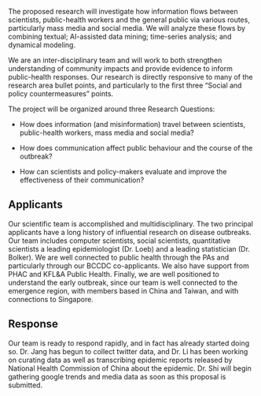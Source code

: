 
The proposed research will investigate how information flows between scientists, public-health workers and the general public via various routes, particularly mass media and social media.
We will analyze these flows by combining textual; AI-assisted data mining; time-series analysis; and dynamical modeling.

We are an inter-disciplinary team and will work to both strengthen understanding of community impacts and provide evidence to inform public-health responses. Our research is directly responsive to many of the research area bullet points, and particularly to the first three “Social and policy countermeasures” points.

The project will be organized around three Research Questions:

- How does information (and misinformation) travel between scientists, public-health workers, mass media and social media?

- How does communication affect public behaviour and the course of the outbreak?

- How can scientists and policy-makers evaluate and improve the effectiveness of their communication?

## Applicants

Our scientific team is accomplished and multidisciplinary. The two principal applicants have a long history of influential research on disease outbreaks.  Our team includes computer scientists, social scientists, quantitative scientists a leading epidemiologist (Dr. Loeb) and a leading statistician (Dr. Bolker). We are well connected to public health through the PAs and particularly through our BCCDC co-applicants. We also have support from PHAC and KFL&A Public Health. Finally, we are well positioned to understand the early outbreak, since our team is well connected to the emergence region, with members based in China and Taiwan, and with connections to Singapore.

## Response

Our team is ready to respond rapidly, and in fact has already started doing so. Dr. Jang has begun to collect twitter data, and Dr. Li has been working on curating data as well as transcribing epidemic reports released by National Health Commission of China about the epidemic. Dr. Shi will begin gathering google trends and media data as soon as this proposal is submitted.
